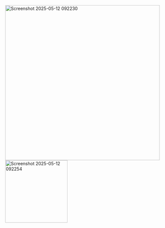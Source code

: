 <img width="494" alt="Screenshot 2025-05-12 092230" src="https://github.com/user-attachments/assets/5b5e184c-e1ac-4678-9355-4a4d05595046" />
<img width="199" alt="Screenshot 2025-05-12 092254" src="https://github.com/user-attachments/assets/1228a497-ae5a-4061-94ea-31c718d8876c" />
